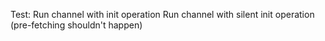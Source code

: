 Test: 
    Run channel with init operation
    Run channel with silent init operation (pre-fetching shouldn't happen)
